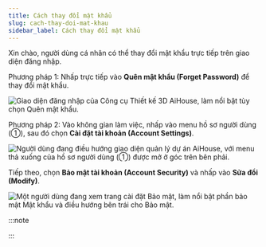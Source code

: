 ```yaml
---
title: Cách thay đổi mật khẩu
slug: cach-thay-doi-mat-khau
sidebar_label: Cách thay đổi mật khẩu
---
```


Xin chào, người dùng cá nhân có thể thay đổi mật khẩu trực tiếp trên giao diện đăng nhập.

Phương pháp 1: Nhấp trực tiếp vào **Quên mật khẩu (Forget Password)** để thay đổi mật khẩu.

![Giao diện đăng nhập của Công cụ Thiết kế 3D AiHouse, làm nổi bật tùy chọn Quên mật khẩu.](https://storage.googleapis.com/jegavn_kb/images/c904200c-4859-417a-99fe-8ac7cf1f55ef.png)

Phương pháp 2: Vào không gian làm việc, nhấp vào menu hồ sơ người dùng (①), sau đó chọn **Cài đặt tài khoản (Account Settings)**.

![Người dùng đang điều hướng giao diện quản lý dự án AiHouse, với menu thả xuống của hồ sơ người dùng (①) được mở ở góc trên bên phải.](https://storage.googleapis.com/jegavn_kb/images/245237c3-9a38-4f1f-89bb-234934c3b7a0.png)

Tiếp theo, chọn **Bảo mật tài khoản (Account Security)** và nhấp vào **Sửa đổi (Modify)**.

![Một người dùng đang xem trang cài đặt Bảo mật, làm nổi bật phần bảo mật Mật khẩu và điều hướng bên trái cho Bảo mật.](https://storage.googleapis.com/jegavn_kb/images/9f6a90e4-b200-45c5-aefa-89c76d6f5a82.png)

:::note



:::